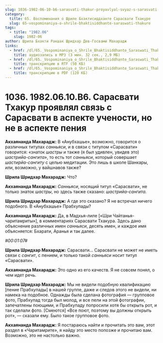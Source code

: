 ```yaml
---
slug: 1036-1982-06-10-b6-sarasvati-thakur-proyavlyal-svyaz-s-sarasvati-v-aspekte-uchenosti-no-ne-v-aspekte-peniya
category:
  title: 65. Воспоминания о Шриле Бхактисиддханте Сарасвати Тхакуре
  slug: 65-vospominaniya-o-shrile-bhaktisiddhante-saraswati-thakure
tags:
  - title: "1982.06"
    slug: 1982-06
author: Шрила Бхакти Ракшак Шридхар Дев-Госвами Махарадж
links:
  - href: /dl/65._Vospominaniya_o_Shrile_Bhaktisiddhante_Saraswati_Thakure/1036_1982.06.10.B6_SridharMj_Sarasvati_Thakur_projavljal_svjaz_s_Sarasvati_v_aspekte_uchenosti_no_ne_v_aspekte_penija.mp3
    title: аудиозапись в MP3 (3 мин. 32 сек., 2,9 МБ)
  - href: /dl/65._Vospominaniya_o_Shrile_Bhaktisiddhante_Saraswati_Thakure/1036_1982.06.10.B6_SridharMj_Sarasvati_Thakur_projavljal_svjaz_s_Sarasvati_v_aspekte_uchenosti_no_ne_v_aspekte_penija.rtf
    title: транскрипцию в RTF (50 КБ)
  - href: /dl/65._Vospominaniya_o_Shrile_Bhaktisiddhante_Saraswati_Thakure/1036_1982.06.10.B6_SridharMj_Sarasvati_Thakur_projavljal_svjaz_s_Sarasvati_v_aspekte_uchenosti_no_ne_v_aspekte_penija.pdf
    title: транскрипцию в PDF (120 КБ)
---
```


# 1036. 1982.06.10.B6. Сарасвати Тхакур проявлял связь с Сарасвати в аспекте учености, но не в аспекте пения

**Акхаянанда Махарадж:** В «Анубхашье», возможно, говорится о различных титулах *санньяси*, и в связи с титулом «Сарасвати» говорится: «знаток *шастры* и также (я был удивлен, увидев это) *шастрийа-сангита*», то есть тот *санньяси*, который совершает *шастирйа-сангиту* с целью медитации. Это лишь в школе Шанкары, или, возможно, у вайшнавов также?

**Шрила Шридхар Махарадж:** Что?

**Акхаянанда Махарадж:** *Санньяси*, носящий титул «Сарасвати», не только знаток *шастры*, но здесь также сказано: *шастрийа-сангита.*

**Шрила Шридхар Махарадж:** А где это сказано? Я не встречал ничего подобного. В «Анубхашье» Прабхупады?

**Акхаянанда Махарадж:** Да, в Мадхья-лиле [«Шри Чайтанья-чаритамриты»], в комментариях Сарасвати Тхакура. Здесь дано объяснение различных имен *санньяси*, десять имен, и каждое имя объясняется: Бхарати, Аранья и так далее.

*#00:01:07#*

**Шрила Шридхар Махарадж:** Сарасвати… Сарасвати не может не иметь связи с *сангит*, с пением, и только такой *санньяси* носит титул «Сарасвати».

**Акхаянанда Махарадж:** Это одно из его качеств. Я не совсем понял, о чем идет речь.

**Шрила Шридхар Махарадж:** Мы не видели подобную квалификацию [пение Прабхупады] в нашей группе, даже и следов этого не видели, ни намека на подобное. Однажды была сделана фотография — групповое фото, Прабхупад тогда был молод, и все пели на этой фотографии, запечатлены поющими, и Прабхупаду попросили хотя бы открыть рот, и так сделали фото. [Смеются] «Все поют, поэтому вы должны открыть рот», — сказали ему. Было такое групповое фото.

**Акхаянанда Махарадж:** Я постараюсь найти и прочитать это вам, этот раздел в «Чаритамрите», я найду это место попозже и прочитаю вам. Возможно, это не настолько важно.

